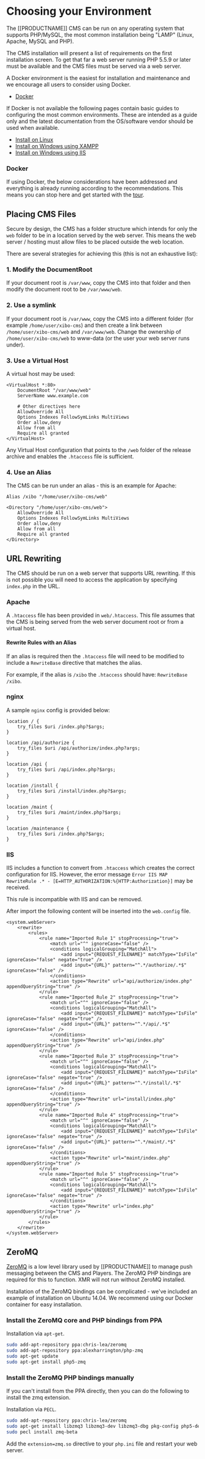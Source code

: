 <!--toc=manual_install-->
# Choosing your Environment

The [[PRODUCTNAME]] CMS can be run on any operating system that supports
PHP/MySQL, the most common installation being "LAMP" (Linux, Apache, MySQL and
PHP).

The CMS installation will present a list of requirements on the first
installation screen. To get that far a web server running PHP 5.5.9 or later must
be available and the CMS files must be served via a web server.

A Docker environment is the easiest for installation and maintenance and we encourage all users
to consider using Docker.

- [Docker](install_docker.html)

If Docker is not available the following pages contain basic guides to configuring the most common
environments. These are intended as a guide only and the latest documentation from the OS/software
vendor should be used when available.

- [Install on Linux](install_environment_linux.html)
- [Install on Windows using XAMPP](install_environment_windows_xampp.html)
- [Install on Windows using IIS](install_environment_windows_iis.html)

### Docker

If using Docker, the below considerations have been addressed and everything is
already running according to the recommendations. This means you can stop here
and get started with the [tour](tour.html).

## Placing CMS Files

Secure by design, the CMS has a folder structure which intends for only the
`web` folder to be in a location served by the web server. This means the web
server / hosting must allow files to be placed outside the web location.

There are several strategies for achieving this (this is not an exhaustive list):

### 1. Modify the DocumentRoot
If your document root is `/var/www`, copy the CMS into that folder and then modify the document 
root to be `/var/www/web`.

### 2. Use a symlink
If your document root is `/var/www`, copy the CMS into a different folder 
(for example `/home/user/xibo-cms`) and then create a link between `/home/user/xibo-cms/web` 
and `/var/www/web`. Change the ownership of `/home/user/xibo-cms/web` to www-data (or the user 
your web server runs under).

### 3. Use a Virtual Host
A virtual host may be used:

```
<VirtualHost *:80>
    DocumentRoot "/var/www/web"
    ServerName www.example.com

    # Other directives here
    AllowOverride All
    Options Indexes FollowSymLinks MultiViews
    Order allow,deny
    Allow from all
    Require all granted
</VirtualHost>
```

Any Virtual Host configuration that points to the `/web` folder of the release archive and enables
the `.htaccess` file is sufficient.

### 4. Use an Alias
The CMS can be run under an alias - this is an example for Apache:

```
Alias /xibo "/home/user/xibo-cms/web"

<Directory "/home/user/xibo-cms/web">
    AllowOverride All
    Options Indexes FollowSymLinks MultiViews
    Order allow,deny
    Allow from all
    Require all granted
</Directory>
```

## URL Rewriting
The CMS should be run on a web server that supports URL rewriting. If this is not possible you 
will need to access the application by specifying `index.php` in the URL.

### Apache
A `.htaccess` file has been provided in `web/.htaccess`. This file assumes that the CMS is being served from the 
web server document root or from a virtual host.

#### Rewrite Rules with an Alias
If an alias is required then the `.htaccess` file will need to be modified to include a `RewriteBase` 
directive that matches the alias.

For example, if the alias is `/xibo` the `.htaccess` should have: `RewriteBase /xibo`.

### nginx
A sample `nginx` config is provided below:

```
location / {
    try_files $uri /index.php?$args;
}

location /api/authorize {
    try_files $uri /api/authorize/index.php?args;
}

location /api {
    try_files $uri /api/index.php?$args;
}

location /install {
    try_files $uri /install/index.php?$args;
}

location /maint {
    try_files $uri /maint/index.php?$args;
}

location /maintenance {
    try_files $uri /index.php?$args;
}

```

### IIS

IIS includes a function to convert from `.htaccess` which creates the correct configuration for IIS. However,
the error message `Error IIS MAP RewriteRule .* - [E=HTTP_AUTHORIZATION:%{HTTP:Authorization}]` may be 
received.

This rule is incompatible with IIS and can be removed.

After import the following content will be inserted into the `web.config` file.

```
<system.webServer>
    <rewrite>
        <rules>
            <rule name="Imported Rule 1" stopProcessing="true">
                <match url="^" ignoreCase="false" />
                <conditions logicalGrouping="MatchAll">
                    <add input="{REQUEST_FILENAME}" matchType="IsFile" ignoreCase="false" negate="true" />
                    <add input="{URL}" pattern="^.*/authorize/.*$" ignoreCase="false" />
                </conditions>
                <action type="Rewrite" url="api/authorize/index.php" appendQueryString="true" />
            </rule>
            <rule name="Imported Rule 2" stopProcessing="true">
                <match url="^" ignoreCase="false" />
                <conditions logicalGrouping="MatchAll">
                    <add input="{REQUEST_FILENAME}" matchType="IsFile" ignoreCase="false" negate="true" />
                    <add input="{URL}" pattern="^.*/api/.*$" ignoreCase="false" />
                </conditions>
                <action type="Rewrite" url="api/index.php" appendQueryString="true" />
            </rule>
            <rule name="Imported Rule 3" stopProcessing="true">
                <match url="^" ignoreCase="false" />
                <conditions logicalGrouping="MatchAll">
                    <add input="{REQUEST_FILENAME}" matchType="IsFile" ignoreCase="false" negate="true" />
                    <add input="{URL}" pattern="^.*/install/.*$" ignoreCase="false" />
                </conditions>
                <action type="Rewrite" url="install/index.php" appendQueryString="true" />
            </rule>
            <rule name="Imported Rule 4" stopProcessing="true">
                <match url="^" ignoreCase="false" />
                <conditions logicalGrouping="MatchAll">
                    <add input="{REQUEST_FILENAME}" matchType="IsFile" ignoreCase="false" negate="true" />
                    <add input="{URL}" pattern="^.*/maint/.*$" ignoreCase="false" />
                </conditions>
                <action type="Rewrite" url="maint/index.php" appendQueryString="true" />
            </rule>
            <rule name="Imported Rule 5" stopProcessing="true">
                <match url="^" ignoreCase="false" />
                <conditions logicalGrouping="MatchAll">
                    <add input="{REQUEST_FILENAME}" matchType="IsFile" ignoreCase="false" negate="true" />
                </conditions>
                <action type="Rewrite" url="index.php" appendQueryString="true" />
            </rule>
        </rules>
    </rewrite>
</system.webServer>
```


<a id="zeroMQ"></a>
## ZeroMQ
[ZeroMQ](http://zeromq.org/) is a low level library used by [[PRODUCTNAME]] to
 manage push messaging between the CMS and Players. The ZeroMQ PHP bindings are
 required for this to function. XMR will not run without ZeroMQ installed.

Installation of the ZeroMQ bindings can be complicated - we've included an example
 of installation on Ubuntu 14.04. We recommend using our Docker container for
 easy installation.

### Install the ZeroMQ core and PHP bindings from PPA
Installation via `apt-get`.

```bash
sudo add-apt-repository ppa:chris-lea/zeromq
sudo add-apt-repository ppa:alexharrington/php-zmq
sudo apt-get update
sudo apt-get install php5-zmq
```

### Install the ZeroMQ PHP bindings manually
If you can't install from the PPA directly, then you can do the following to
install the zmq extension.

Installation via `PECL`.

```bash
sudo add-apt-repository ppa:chris-lea/zeromq
sudo apt-get install libzmq3 libzmq3-dev libzmq3-dbg pkg-config php5-dev build-essential php-pear
sudo pecl install zmq-beta
```

Add the `extension=zmq.so` directive to your `php.ini` file and restart your
 web server.
